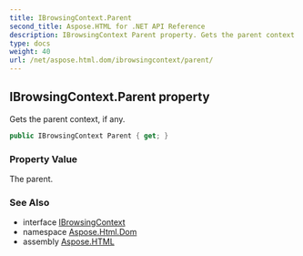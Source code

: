 ```yaml
---
title: IBrowsingContext.Parent
second_title: Aspose.HTML for .NET API Reference
description: IBrowsingContext Parent property. Gets the parent context if any
type: docs
weight: 40
url: /net/aspose.html.dom/ibrowsingcontext/parent/
---
```

## IBrowsingContext.Parent property

Gets the parent context, if any.

```csharp
public IBrowsingContext Parent { get; }
```

### Property Value

The parent.

### See Also

* interface [IBrowsingContext](../)
* namespace [Aspose.Html.Dom](../../../aspose.html.dom/)
* assembly [Aspose.HTML](../../../)
